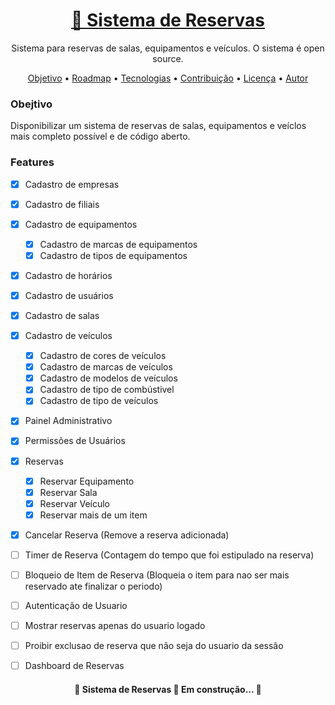 <h1 align="center">
    <a href="https://github.com/wbsartori/reservas">🔗 Sistema de Reservas</a>
</h1>
<p align="center"> Sistema para reservas de salas, equipamentos e veículos. O sistema é open source.</p>

<p align="center">
 <a href="#objetivo">Objetivo</a> •
 <a href="#roadmap">Roadmap</a> • 
 <a href="#tecnologias">Tecnologias</a> • 
 <a href="#contribuicao">Contribuição</a> • 
 <a href="#licenc-a">Licença</a> • 
 <a href="#autor">Autor</a>
</p>

### Obejtivo
<p >
    Disponibilizar um sistema de reservas de salas, equipamentos e veíclos mais completo possível e de código aberto.
</p>    

### Features

- [X] Cadastro de empresas
- [X] Cadastro de filiais
- [X] Cadastro de equipamentos
    - [X] Cadastro de marcas de equipamentos
    - [X] Cadastro de tipos de equipamentos
- [X] Cadastro de horários
- [X] Cadastro de usuários
- [X] Cadastro de salas
- [X] Cadastro de veículos
    - [X] Cadastro de cores de veículos
    - [X] Cadastro de marcas de veículos
    - [X] Cadastro de modelos de veículos
    - [X] Cadastro de tipo de combústivel
    - [X] Cadastro de tipo de veículos
- [X] Painel Administrativo
- [X] Permissões de Usuários
- [X] Reservas
  - [X] Reservar Equipamento
  - [X] Reservar Sala
  - [X] Reservar Veículo
  - [X] Reservar mais de um item
- [X] Cancelar Reserva (Remove a reserva adicionada)
- [ ] Timer de Reserva (Contagem do tempo que foi estipulado na reserva)
- [ ] Bloqueio de Item de Reserva (Bloqueia o item para nao ser mais reservado ate finalizar o periodo)
- [ ] Autenticação de Usuario
- [ ] Mostrar reservas apenas do usuario logado
- [ ] Proibir exclusao de reserva que não seja do usuario da sessão
- [ ] Dashboard de Reservas



<h4 align="center"> 
	🚧  Sistema de Reservas 🚀 Em construção...  🚧
</h4>